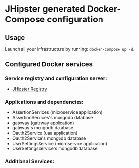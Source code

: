 # JHipster generated Docker-Compose configuration

## Usage

Launch all your infrastructure by running: `docker-compose up -d`.

## Configured Docker services

### Service registry and configuration server:

- [JHipster Registry](http://localhost:8761)

### Applications and dependencies:

- AssertionServices (microservice application)
- AssertionServices's mongodb database
- gateway (gateway application)
- gateway's mongodb database
- Oauth2Service (uaa application)
- Oauth2Service's mongodb database
- UserSettingsService (microservice application)
- UserSettingsService's mongodb database

### Additional Services:

